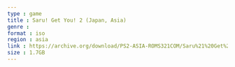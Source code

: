 ```yaml
---
type : game
title : Saru! Get You! 2 (Japan, Asia)
genre : 
format : iso
region : asia
link : https://archive.org/download/PS2-ASIA-ROMS321COM/Saru%21%20Get%20You%21%202%20%28Japan%2C%20Asia%29.7z
size : 1.7GB
---
```

